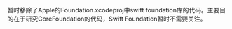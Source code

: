 
暂时移除了Apple的Foundation.xcodeproj中swift foundation库的代码。主要目的在于研究CoreFoundation的代码，Swift Foundation暂时不需要关注。

